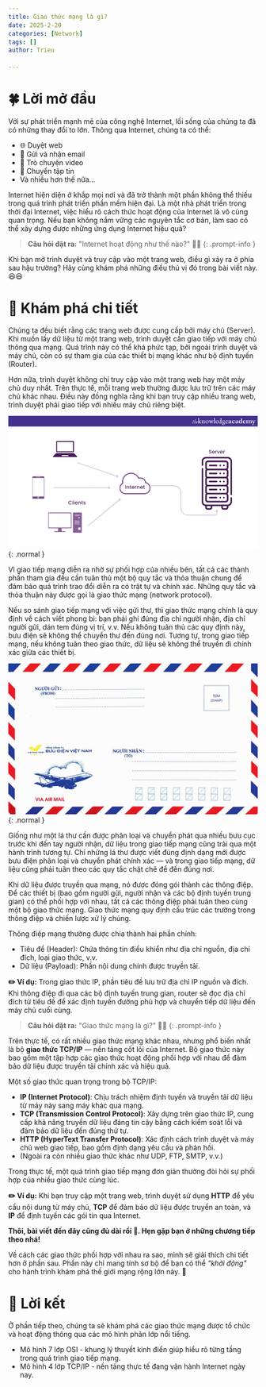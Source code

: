 ```yaml
---
title: Giao thức mạng là gì?
date: 2025-2-20
categories: [Network]
tags: []
author: Trieu

---
```

# 🍀 Lời mở đầu
Với sự phát triển mạnh mẽ của công nghệ Internet, lối sống của chúng ta đã có những thay đổi to lớn. Thông qua Internet, chúng ta có thể:
- 🌐 Duyệt web
- 📧 Gửi và nhận email
- 📱 Trò chuyện video
- 📂 Chuyển tập tin
- Và nhiều hơn thế nữa...
  
Internet hiện diện ở khắp mọi nơi và đã trở thành một phần không thể thiếu trong quá trình phát triển phần mềm hiện đại. Là một nhà phát triển trong thời đại Internet, việc hiểu rõ cách thức
 hoạt động của Internet là vô cùng quan trọng. Nếu bạn không nắm vững các nguyên tắc cơ bản, làm sao có thể xây dựng được những ứng dụng Internet hiệu quả?

> **Câu hỏi đặt ra:** "Internet hoạt động như thế nào?" 🤔🤔
{: .prompt-info }

Khi bạn mở trình duyệt và truy cập vào một trang web, điều gì xảy ra ở phía sau hậu trường? Hãy cùng khám phá những điều thú vị đó trong bài viết này. 😆😆

# 📖 Khám phá chi tiết 
Chúng ta đều biết rằng các trang web được cung cấp bởi máy chủ (Server). Khi muốn lấy dữ liệu từ một trang web, trình duyệt cần giao tiếp với máy chủ thông qua mạng. Quá trình này có thể 
khá phức tạp, bởi ngoài trình duyệt và máy chủ, còn có sự tham gia của các thiết bị mạng khác như bộ định tuyến (Router).

Hơn nữa, trình duyệt không chỉ truy cập vào một trang web hay một máy chủ duy nhất. Trên thực tế, mỗi trang web thường được lưu trữ trên các máy chủ khác nhau. Điều này đồng nghĩa rằng
khi bạn truy cập nhiều trang web, trình duyệt phải giao tiếp với nhiều máy chủ riêng biệt.

![Client - Server](/assets/articles/2025/What_is_NetWork_Protocol/client-server.png){: .normal }

Vì giao tiếp mạng diễn ra nhờ sự phối hợp của nhiều bên, tất cả các thành phần tham gia đều cần tuân thủ một bộ quy tắc và thỏa thuận chung để đảm bảo quá trình trao đổi diễn ra có trật 
tự và chính xác. Những quy tắc và thỏa thuận này được gọi là giao thức mạng (network protocol).

Nếu so sánh giao tiếp mạng với việc gửi thư, thì giao thức mạng chính là quy định về cách viết phong bì: bạn phải ghi đúng địa chỉ người nhận, địa chỉ người gửi, dán tem đúng vị trí, v.v. 
Nếu không tuân thủ các quy định này, bưu điện sẽ không thể chuyển thư đến đúng nơi. Tương tự, trong giao tiếp mạng, nếu không tuân theo giao thức, dữ liệu sẽ không thể truyền đi chính xác
giữa các thiết bị.

![Letter](/assets/articles/2025/What_is_NetWork_Protocol/buc-thu.png){: .normal }

Giống như một lá thư cần được phân loại và chuyển phát qua nhiều bưu cục trước khi đến tay người nhận, dữ liệu trong giao tiếp mạng cũng trải qua một hành trình tương tự. Chỉ những lá thư
được viết đúng định dạng mới được bưu điện phân loại và chuyển phát chính xác — và trong giao tiếp mạng, dữ liệu cũng phải tuân theo các quy tắc chặt chẽ để đến đúng nơi.

Khi dữ liệu được truyền qua mạng, nó được đóng gói thành các thông điệp. Để các thiết bị (bao gồm người gửi, người nhận và các bộ định tuyến trung gian) có thể phối hợp với nhau, tất cả 
các thông điệp phải tuân theo cùng một bộ giao thức mạng. Giao thức mạng quy định cấu trúc các trường trong thông điệp và chiến lược xử lý chúng.

Thông điệp mạng thường được chia thành hai phần chính:
- Tiêu đề (Header): Chứa thông tin điều khiển như địa chỉ nguồn, địa chỉ đích, loại giao thức, v.v.
- Dữ liệu (Payload): Phần nội dung chính được truyền tải.
  
**✏️ Ví dụ:** Trong giao thức IP, phần tiêu đề lưu trữ địa chỉ IP nguồn và đích. Khi thông điệp đi qua các bộ định tuyến trung gian, router sẽ đọc địa chỉ đích từ tiêu đề để xác định 
tuyến đường phù hợp và chuyển tiếp dữ liệu đến máy chủ cuối cùng.

> **Câu hỏi đặt ra:** "Giao thức mạng là gì?" 🤔🤔
{: .prompt-info }

Trên thực tế, có rất nhiều giao thức mạng khác nhau, nhưng phổ biến nhất là bộ **giao thức TCP/IP** — nền tảng cốt lõi của Internet. Bộ giao thức này bao gồm một tập hợp các giao thức hoạt
động phối hợp với nhau để đảm bảo dữ liệu được truyền tải chính xác và hiệu quả.

Một số giao thức quan trọng trong bộ TCP/IP:
- **IP (Internet Protocol)**: Chịu trách nhiệm định tuyến và truyền tải dữ liệu từ máy này sang máy khác qua mạng.
- **TCP (Transmission Control Protocol)**: Xây dựng trên giao thức IP, cung cấp khả năng truyền dữ liệu đáng tin cậy bằng cách kiểm soát lỗi và đảm bảo dữ liệu đến đúng thứ tự.
- **HTTP (HyperText Transfer Protocol)**: Xác định cách trình duyệt và máy chủ web giao tiếp, bao gồm định dạng yêu cầu và phản hồi.
- (Ngoài ra còn nhiều giao thức khác như UDP, FTP, SMTP, v.v.)
  
Trong thực tế, một quá trình giao tiếp mạng đơn giản thường đòi hỏi sự phối hợp của nhiều giao thức cùng lúc. 

**✏️ Ví dụ:** Khi bạn truy cập một trang web, trình duyệt sử dụng **HTTP** để yêu cầu nội dung từ máy chủ, **TCP** để đảm bảo dữ liệu được truyền an toàn, và **IP** để định tuyến các gói tin qua Internet.

**Thôi, bài viết đến đây cũng đủ dài rồi 🥱. Hẹn gặp bạn ở những chương tiếp theo nhá!**

Về cách các giao thức phối hợp với nhau ra sao, mình sẽ giải thích chi tiết hơn ở phần sau. Phần này chỉ mang tính sơ bộ để bạn có thể *"khởi động"* cho hành trình khám phá thế giới mạng
rộng lớn này. 🚀

# 🍂 Lời kết
Ở phần tiếp theo, chúng ta sẽ khám phá các giao thức mạng được tổ chức và hoạt động thông qua các mô hình phân lớp nổi tiếng.
- Mô hình 7 lớp OSI - khung lý thuyết kinh điển giúp hiểu rõ từng tầng trong quá trình giao tiếp mạng.
- Mô hình 4 lớp TCP/IP - nền tảng thực tế đang vận hành Internet ngày nay.
